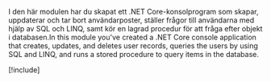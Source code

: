 <span data-ttu-id="8093c-101">I den här modulen har du skapat ett .NET Core-konsolprogram som skapar, uppdaterar och tar bort användarposter, ställer frågor till användarna med hjälp av SQL och LINQ, samt kör en lagrad procedur för att fråga efter objekt i databasen.</span><span class="sxs-lookup"><span data-stu-id="8093c-101">In this module you've created a .NET Core console application that creates, updates, and deletes user records, queries the users by using SQL and LINQ, and runs a stored procedure to query items in the database.</span></span>

[!include[](../../../includes/azure-sandbox-cleanup.md)]